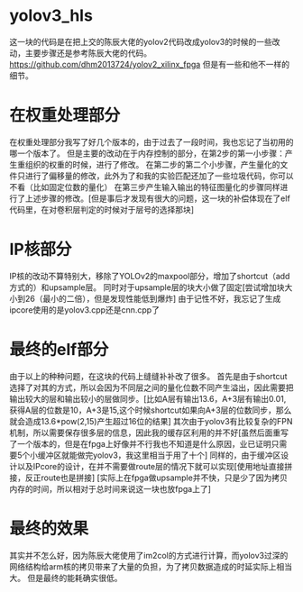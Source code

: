 # yolov3_hls
这一块的代码是在把上交的陈辰大佬的yolov2代码改成yolov3的时候的一些改动，主要步骤还是参考陈辰大佬的代码。
https://github.com/dhm2013724/yolov2_xilinx_fpga
但是有一些和他不一样的细节。

# 在权重处理部分
在权重处理部分我写了好几个版本的，由于过去了一段时间，我也忘记了当初用的哪一个版本了。
但是主要的改动在于内存控制的部分，在第2步的第一小步骤：产生重组织的权重的时候，进行了修改。
在第二步的第二个小步骤，产生量化的文件只进行了偏移量的修改，此外为了和我的实验匹配还加了一些垃圾代码，你可以不看（比如固定位数的量化）
在第三步产生输入输出的特征图量化的步骤同样进行了上述步骤的修改。[但是事后才发现有很大的问题，这一块的补偿体现在了elf代码里，在对卷积层判定的时候对于层号的选择那块]

# IP核部分
IP核的改动不算特别大，移除了YOLOv2的maxpool部分，增加了shortcut（add方式的）和upsample层。
同时对于upsample层的块大小做了固定[尝试增加块大小到26（最小的二倍），但是发现性能低到爆炸]
由于记性不好，我忘记了生成ipcore使用的是yolov3.cpp还是cnn.cpp了

# 最终的elf部分
由于以上的种种问题，在这块的代码上缝缝补补改了很多。
首先是由于shortcut选择了对其的方式，所以会因为不同层之间的量化位数不同产生溢出，因此需要把输出较大的层和输出较小的层做同步。[比如A层有输出13.6，A+3层有输出0.01,获得A层的位数是10，A+3是15,这个时候shortcut如果向A+3层的位数同步，那么就会造成13.6*pow(2,15)产生超过16位的结果]
其次由于yolov3有比较复杂的FPN机制，所以需要保存很多层的信息，因此我的缓存区利用的并不好[虽然后面重写了一个版本的，但是在fpga上好像并不行我也不知道是什么原因，业已证明只需要5个小缓冲区就能做完yolov3，我这里相当于用了十个]
同样的，由于缓冲区设计以及IPcore的设计，在并不需要做route层的情况下就可以实现[使用地址直接拼接，反正route也是拼接]
[实际上在fpga做upsample并不快，只是少了因为拷贝内存的时间，所以相对于总时间来说这一块也放fpga上了]

# 最终的效果
其实并不怎么好，因为陈辰大佬使用了im2col的方式进行计算，而yolov3过深的网络结构给arm核的拷贝带来了大量的负担，为了拷贝数据造成的时延实际上相当大。
但是最终的能耗确实很低。
